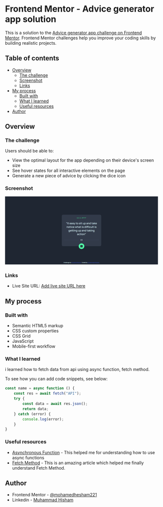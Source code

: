# Frontend Mentor - Advice generator app solution

This is a solution to the [Advice generator app challenge on Frontend Mentor](https://www.frontendmentor.io/challenges/advice-generator-app-QdUG-13db). Frontend Mentor challenges help you improve your coding skills by building realistic projects.

## Table of contents

- [Overview](#overview)
  - [The challenge](#the-challenge)
  - [Screenshot](#screenshot)
  - [Links](#links)
- [My process](#my-process)
  - [Built with](#built-with)
  - [What I learned](#what-i-learned)
  - [Useful resources](#useful-resources)
- [Author](#author)


## Overview

### The challenge

Users should be able to:

- View the optimal layout for the app depending on their device's screen size
- See hover states for all interactive elements on the page
- Generate a new piece of advice by clicking the dice icon

### Screenshot

![](./dist/images/screencapture.png)

### Links

- Live Site URL: [Add live site URL here](https://your-live-site-url.com)

## My process

### Built with

- Semantic HTML5 markup
- CSS custom properties
- CSS Grid
- JavaScript
- Mobile-first workflow


### What I learned

i learned how to fetch data from api using async function, fetch method.

To see how you can add code snippets, see below:

```js
const name = async function () {
    const res = await fetch("API");
    try {
        const data = await res.json();
        return data;
    } catch (error) {
        console.log(error);
    }
}
```

### Useful resources

- [Asynchronous Function](https://developer.mozilla.org/en-US/docs/Web/JavaScript/Reference/Statements/async_function) - This helped me for understanding how to use async functions
- [Fetch Method](https://developer.mozilla.org/en-US/docs/Web/API/fetch) - This is an amazing article which helped me finally understand Fetch Method. 


## Author

- Frontend Mentor - [@mohamedhesham221](https://www.frontendmentor.io/profile/mohamedhesham221)
- Linkedin - [Muhammad Hisham](https://www.linkedin.com/in/muhammad-hisham-23544b253/)
